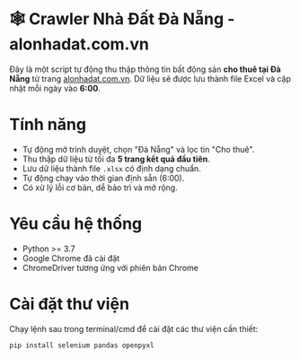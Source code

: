 # 🕸️ Crawler Nhà Đất Đà Nẵng - alonhadat.com.vn

Đây là một script tự động thu thập thông tin bất động sản **cho thuê tại Đà Nẵng** từ trang [alonhadat.com.vn](https://alonhadat.com.vn). Dữ liệu sẽ được lưu thành file Excel và cập nhật mỗi ngày vào **6:00**.



# Tính năng

- Tự động mở trình duyệt, chọn "Đà Nẵng" và lọc tin "Cho thuê".
- Thu thập dữ liệu từ tối đa **5 trang kết quả đầu tiên**.
- Lưu dữ liệu thành file `.xlsx` có định dạng chuẩn.
- Tự động chạy vào thời gian định sẵn (6:00).
- Có xử lý lỗi cơ bản, dễ bảo trì và mở rộng.



# Yêu cầu hệ thống

- Python >= 3.7
- Google Chrome đã cài đặt
- ChromeDriver tương ứng với phiên bản Chrome



# Cài đặt thư viện

Chạy lệnh sau trong terminal/cmd để cài đặt các thư viện cần thiết:

```bash
pip install selenium pandas openpyxl
